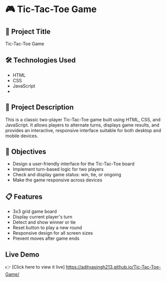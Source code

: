 # 🎮 Tic-Tac-Toe Game

## 📌 Project Title
Tic-Tac-Toe Game

## 🛠️ Technologies Used
- HTML
- CSS
- JavaScript
- 
## 📖 Project Description
This is a classic two-player Tic-Tac-Toe game built using HTML, CSS, and JavaScript. It allows players to alternate turns, displays game results, and provides an interactive, responsive interface suitable for both desktop and mobile devices.

## 🎯 Objectives
- Design a user-friendly interface for the Tic-Tac-Toe board
- Implement turn-based logic for two players
- Check and display game status: win, tie, or ongoing
- Make the game responsive across devices

## 📋 Features
- 3x3 grid game board
- Display current player's turn
- Detect and show winner or tie
- Reset button to play a new round
- Responsive design for all screen sizes
- Prevent moves after game ends

## Live Demo
👉 [Click here to view it live] https://adityasingh213.github.io/Tic-Tac-Toe-Game/
